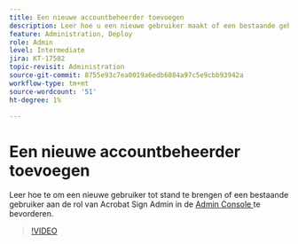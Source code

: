 ```yaml
---
title: Een nieuwe accountbeheerder toevoegen
description: Leer hoe u een nieuwe gebruiker maakt of een bestaande gebruiker promoot naar de Acrobat Sign-beheerdersrol
feature: Administration, Deploy
role: Admin
level: Intermediate
jira: KT-17582
topic-revisit: Administration
source-git-commit: 8755e93c7ea0019a6edb6084a97c5e9cbb93942a
workflow-type: tm+mt
source-wordcount: '51'
ht-degree: 1%

---
```


# Een nieuwe accountbeheerder toevoegen

Leer hoe te om een nieuwe gebruiker tot stand te brengen of een bestaande gebruiker aan de rol van Acrobat Sign Admin in de [ Admin Console ](https://adminconsole.adobe.com/) te bevorderen.

>[!VIDEO](https://video.tv.adobe.com/v/3453175?quality=12&learn=on&hidetitle=true&captions=dut)